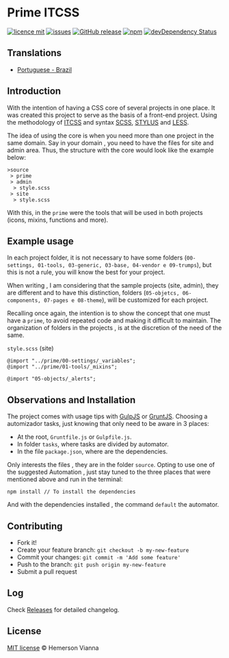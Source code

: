 # Prime ITCSS

[![licence mit](https://img.shields.io/badge/license-MIT-blue.svg?style=flat-square)](http://hemersonvianna.mit-license.org/)
[![issues](https://img.shields.io/github/issues/prime-solutions/prime-itcss.svg?style=flat-square)](https://github.com/prime-solutions/prime-itcss/issues)
[![GitHub release](https://img.shields.io/github/release/prime-solutions/prime-itcss.svg?style=flat-square)](https://github.com/prime-solutions/prime-itcss/releases)
[![npm](https://img.shields.io/npm/dt/prime-itcss.svg?style=flat-square)](https://www.npmjs.com/package/prime-itcss)
[![devDependency Status](https://img.shields.io/david/dev/prime-solutions/prime-itcss.svg?style=flat-square)](https://david-dm.org/prime-solutions/prime-itcss#info=devDependencies)

## Translations

* [Portuguese - Brazil](translations/pt_BR)

## Introduction

With the intention of having a CSS core of several projects in one place. It was created this project to serve as the basis of a front-end project. Using the methodology of [ITCSS](http://itcss.io/) and syntax [SCSS](http://sass-lang.com/), [STYLUS](https://learnboost.github.io/stylus/) and [LESS](http://lesscss.org/).

The idea of using the core is when you need more than one project in the same domain. Say in your domain , you need to have the files for site and admin area. Thus, the structure with the core would look like the example below:

```
>source
 > prime
 > admin
  > style.scss 
 > site
  > style.scss 
```

With this, in the `prime` were the tools that will be used in both projects (icons, mixins, functions and more). 

## Example usage

In each project folder, it is not necessary to have some folders (`00-settings, 01-tools, 03-generic, 03-base, 04-vendor e 09-trumps`), but this is not a rule, you will know the best for your project. 

When writing , I am considering that the sample projects (site, admin), they are different and to have this distinction, folders (`05-objetcs, 06-components, 07-pages e 08-theme`), will be customized for each project.

Recalling once again, the intention is to show the concept that one must have a `prime`, to avoid repeated code and making it difficult to maintain. The organization of folders in the projects , is at the discretion of the need of the same.

`style.scss` (site)

```
@import "../prime/00-settings/_variables";
@import "../prime/01-tools/_mixins";

@import "05-objects/_alerts";

```

## Observations and Installation

The project comes with usage tips with [GulpJS](http://gulpjs.com/) or [GruntJS](http://gruntjs.com/). Choosing a automizador tasks, just knowing that only need to be aware in 3 places:

- At the root, `Gruntfile.js` or `Gulpfile.js`.
- In folder `tasks`, where tasks are divided by automator.
- In the file `package.json`, where are the dependencies.

Only interests the files , they are in the folder `source`. Opting to use one of the suggested Automation , just stay tuned to the three places that were mentioned above and run in the terminal:

```
npm install // To install the dependencies
```

And with the dependencies installed , the command `default` the automator.

## Contributing

- Fork it!
- Create your feature branch: `git checkout -b my-new-feature`
- Commit your changes: `git commit -m 'Add some feature'`
- Push to the branch: `git push origin my-new-feature`
- Submit a pull request

## Log

Check [Releases](https://github.com/prime-solutions/prime-itcss/releases) for detailed changelog.

## License

[MIT license](http://hemersonvianna.mit-license.org/) © Hemerson Vianna
